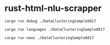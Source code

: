# rust-html-nlu-scrapper

```
cargo run debug ./DataClusteringSample0817

cargo run languages ./DataClusteringSample0817

cargo run news ./DataClusteringSample0817

```